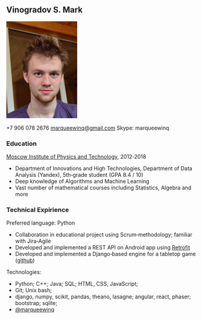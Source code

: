 
## Vinogradov S. Mark

<img src = 'mark.jpg' height = '256px'>

+7 906 078 2676
<a href = "mailto:marqueewinq@gmail.com">marqueewinq@gmail.com</a>
Skype: marqueewinq

### Education

<a href = '​mipt.ru/en/'>Moscow Institute of Physics and Technology</a>, 2012‐2018
 
 * Department of Innovations and High Technologies, Department of Data Analysis (Yandex), 5th‐grade student (GPA 8.4 / 10)
 * Deep knowledge of Algorithms and Machine Learning
 * Vast number of mathematical courses including Statistics, Algebra and more

### Technical Expirience

Preferred language: Python

 * Collaboration in educational project using Scrum‐methodology; familiar with Jira‐Agile
 * Developed and implemented a REST API on Android app using <a href = 'http://square.github.io/retrofit/'> Retrofit </a>
 * Developed and implemented a Django‐based engine for a tabletop game (<a href = 'http://github.com/XcomConvent/xcom40k-shades/'>github</a>)

Technologies:

 * Python; C++; Java; SQL; HTML, CSS, JavaScript;
 * Git; Unix bash;
 * django, numpy, scikit, pandas, theano, lasagne; angular, react, phaser; bootstrap; sqlite;
 * <a href = 'github.com/marqueewinq'>@marqueewinq</a>